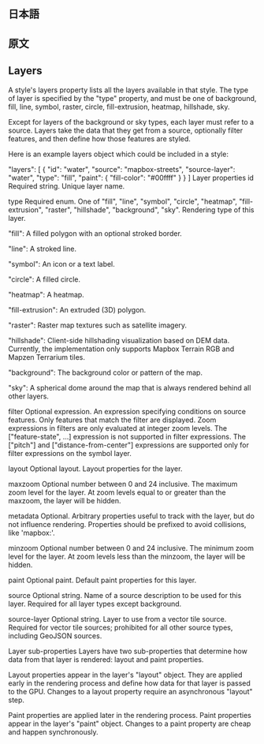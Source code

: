 ## 日本語

## 原文

## Layers

A style's layers property lists all the layers available in that style. The type of layer is specified by the "type" property, and must be one of background, fill, line, symbol, raster, circle, fill-extrusion, heatmap, hillshade, sky.

Except for layers of the background or sky types, each layer must refer to a source. Layers take the data that they get from a source, optionally filter features, and then define how those features are styled.

Here is an example layers object which could be included in a style:

"layers": [
  {
    "id": "water",
    "source": "mapbox-streets",
    "source-layer": "water",
    "type": "fill",
    "paint": {
      "fill-color": "#00ffff"
    }
  }
]
Layer properties
id
Required string.
Unique layer name.

type
Required enum. One of "fill", "line", "symbol", "circle", "heatmap", "fill-extrusion", "raster", "hillshade", "background", "sky".
Rendering type of this layer.

"fill":
A filled polygon with an optional stroked border.

"line":
A stroked line.

"symbol":
An icon or a text label.

"circle":
A filled circle.

"heatmap":
A heatmap.

"fill-extrusion":
An extruded (3D) polygon.

"raster":
Raster map textures such as satellite imagery.

"hillshade":
Client-side hillshading visualization based on DEM data. Currently, the implementation only supports Mapbox Terrain RGB and Mapzen Terrarium tiles.

"background":
The background color or pattern of the map.

"sky":
A spherical dome around the map that is always rendered behind all other layers.

filter
Optional expression.
An expression specifying conditions on source features. Only features that match the filter are displayed. Zoom expressions in filters are only evaluated at integer zoom levels. The ["feature-state", ...] expression is not supported in filter expressions. The ["pitch"] and ["distance-from-center"] expressions are supported only for filter expressions on the symbol layer.

layout
Optional layout.
Layout properties for the layer.

maxzoom
Optional number between 0 and 24 inclusive.
The maximum zoom level for the layer. At zoom levels equal to or greater than the maxzoom, the layer will be hidden.

metadata
Optional.
Arbitrary properties useful to track with the layer, but do not influence rendering. Properties should be prefixed to avoid collisions, like 'mapbox:'.

minzoom
Optional number between 0 and 24 inclusive.
The minimum zoom level for the layer. At zoom levels less than the minzoom, the layer will be hidden.

paint
Optional paint.
Default paint properties for this layer.

source
Optional string.
Name of a source description to be used for this layer. Required for all layer types except background.

source-layer
Optional string.
Layer to use from a vector tile source. Required for vector tile sources; prohibited for all other source types, including GeoJSON sources.

Layer sub-properties
Layers have two sub-properties that determine how data from that layer is rendered: layout and paint properties.

Layout properties appear in the layer's "layout" object. They are applied early in the rendering process and define how data for that layer is passed to the GPU. Changes to a layout property require an asynchronous "layout" step.

Paint properties are applied later in the rendering process. Paint properties appear in the layer's "paint" object. Changes to a paint property are cheap and happen synchronously.


